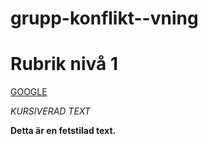 # grupp-konflikt--vning
# Rubrik nivå 1

[GOOGLE](https://www.google.se/)

*KURSIVERAD TEXT*

**Detta är en fetstilad text.**

